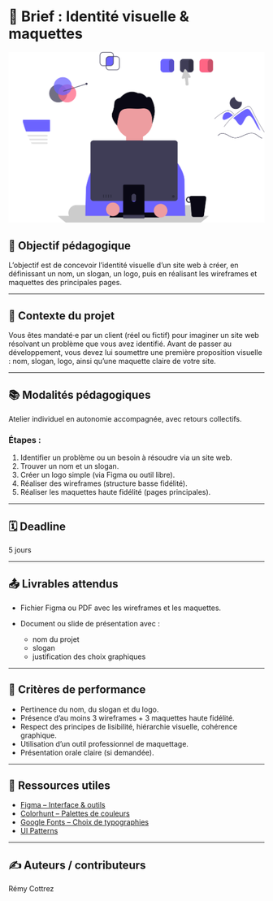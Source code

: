 # 🧾 Brief : Identité visuelle & maquettes

<img src="./img/designer.svg" alt="designer">

## 🎯 Objectif pédagogique

L’objectif est de concevoir l’identité visuelle d’un site web à créer, en définissant un nom, un slogan, un logo, puis en réalisant les wireframes et maquettes des principales pages.

---

## 🧭 Contexte du projet

Vous êtes mandaté·e par un client (réel ou fictif) pour imaginer un site web résolvant un problème que vous avez identifié. Avant de passer au développement, vous devez lui soumettre une première proposition visuelle : nom, slogan, logo, ainsi qu’une maquette claire de votre site.

---

## 📚 Modalités pédagogiques

Atelier individuel en autonomie accompagnée, avec retours collectifs.

### Étapes :

1. Identifier un problème ou un besoin à résoudre via un site web.
2. Trouver un nom et un slogan.
3. Créer un logo simple (via Figma ou outil libre).
4. Réaliser des wireframes (structure basse fidélité).
5. Réaliser les maquettes haute fidélité (pages principales).

---

## 🗓 Deadline

5 jours

---

## 📤 Livrables attendus

* Fichier Figma ou PDF avec les wireframes et les maquettes.
* Document ou slide de présentation avec :

  * nom du projet
  * slogan
  * justification des choix graphiques

---

## 📏 Critères de performance

* Pertinence du nom, du slogan et du logo.
* Présence d’au moins 3 wireframes + 3 maquettes haute fidélité.
* Respect des principes de lisibilité, hiérarchie visuelle, cohérence graphique.
* Utilisation d’un outil professionnel de maquettage.
* Présentation orale claire (si demandée).

---

## 🔗 Ressources utiles

* [Figma – Interface & outils](https://www.figma.com)
* [Colorhunt – Palettes de couleurs](https://colorhunt.co)
* [Google Fonts – Choix de typographies](https://fonts.google.com)
* [UI Patterns](https://ui-patterns.com)

---

## ✍️ Auteurs / contributeurs

Rémy Cottrez
